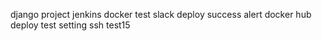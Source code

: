 django project jenkins docker test
slack deploy success alert
docker hub deploy test setting
ssh test15
